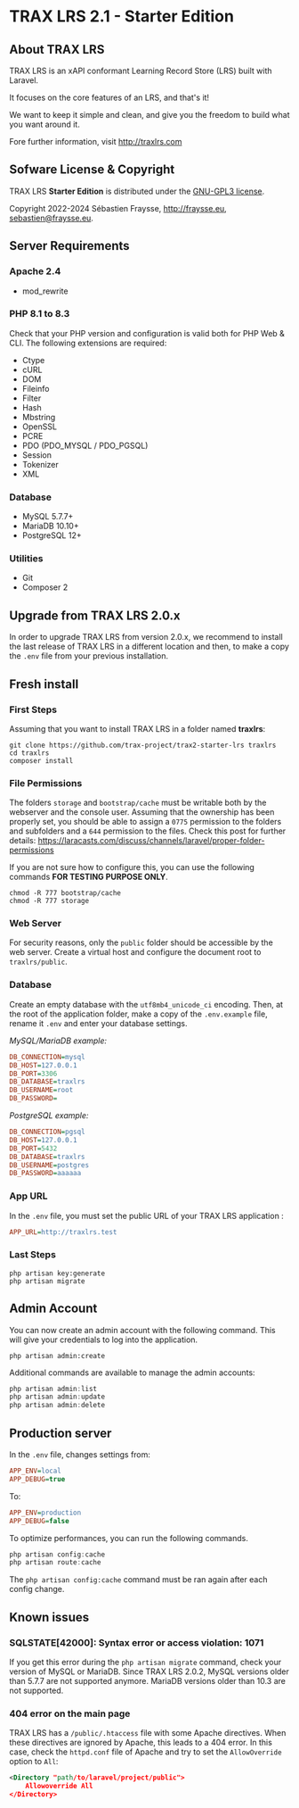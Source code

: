# TRAX LRS 2.1 - Starter Edition


## About TRAX LRS

TRAX LRS is an xAPI conformant Learning Record Store (LRS) built with Laravel.

It focuses on the core features of an LRS, and that's it!

We want to keep it simple and clean, and give you the freedom to build what you want around it.

Fore further information, visit http://traxlrs.com


## Sofware License & Copyright

TRAX LRS **Starter Edition** is distributed under the [GNU-GPL3 license](https://www.gnu.org/licenses/gpl-3.0.fr.html).

Copyright 2022-2024 Sébastien Fraysse, http://fraysse.eu, sebastien@fraysse.eu.


## Server Requirements

### Apache 2.4

- mod_rewrite

### PHP 8.1 to 8.3

Check that your PHP version and configuration is valid both for PHP Web & CLI.
The following extensions are required:

- Ctype
- cURL
- DOM
- Fileinfo
- Filter
- Hash
- Mbstring
- OpenSSL
- PCRE
- PDO (PDO_MYSQL / PDO_PGSQL)
- Session
- Tokenizer
- XML

### Database

- MySQL 5.7.7+
- MariaDB 10.10+
- PostgreSQL 12+

### Utilities

- Git
- Composer 2


## Upgrade from TRAX LRS 2.0.x

In order to upgrade TRAX LRS from version 2.0.x, we recommend to install the last release of TRAX LRS
in a different location and then, to make a copy the `.env` file from your previous installation.


## Fresh install

### First Steps

Assuming that you want to install TRAX LRS in a folder named **traxlrs**:

```
git clone https://github.com/trax-project/trax2-starter-lrs traxlrs
cd traxlrs
composer install
```

### File Permissions

The folders `storage` and `bootstrap/cache` must be writable both by the webserver and the console user.
Assuming that the ownership has been properly set, you should be able to assign a `0775` permission
to the folders and subfolders and a `644` permission to the files.
Check this post for further details: https://laracasts.com/discuss/channels/laravel/proper-folder-permissions

If you are not sure how to configure this, you can use the following commands **FOR TESTING PURPOSE ONLY**.

```
chmod -R 777 bootstrap/cache
chmod -R 777 storage
```

### Web Server

For security reasons, only the `public` folder should be accessible by the web server.
Create a virtual host and configure the document root to `traxlrs/public`.


### Database

Create an empty database with the `utf8mb4_unicode_ci` encoding.
Then, at the root of the application folder, make a copy of the `.env.example` file,
rename it `.env` and enter your database settings.

*MySQL/MariaDB example:*

```ini
DB_CONNECTION=mysql
DB_HOST=127.0.0.1
DB_PORT=3306
DB_DATABASE=traxlrs
DB_USERNAME=root
DB_PASSWORD=
```

*PostgreSQL example:*

```ini
DB_CONNECTION=pgsql
DB_HOST=127.0.0.1
DB_PORT=5432
DB_DATABASE=traxlrs
DB_USERNAME=postgres
DB_PASSWORD=aaaaaa
```

### App URL

In the `.env` file, you must set the public URL of your TRAX LRS application :

```ini
APP_URL=http://traxlrs.test
```

### Last Steps

```
php artisan key:generate
php artisan migrate
```


## Admin Account

You can now create an admin account with the following command.
This will give your credentials to log into the application.

```
php artisan admin:create
```

Additional commands are available to manage the admin accounts:

```powershell
php artisan admin:list
php artisan admin:update
php artisan admin:delete
```


## Production server

In the `.env` file, changes settings from:

```ini
APP_ENV=local
APP_DEBUG=true
```

To:

```ini
APP_ENV=production
APP_DEBUG=false
```

To optimize performances, you can run the following commands.

```powershell
php artisan config:cache
php artisan route:cache
```

The `php artisan config:cache` command must be ran again after each config change.



## Known issues

### SQLSTATE[42000]: Syntax error or access violation: 1071

If you get this error during the `php artisan migrate` command, check your version of MySQL or MariaDB.
Since TRAX LRS 2.0.2, MySQL versions older than 5.7.7 are not supported anymore.
MariaDB versions older than 10.3 are not supported.

### 404 error on the main page

TRAX LRS has a `/public/.htaccess` file with some Apache directives.
When these directives are ignored by Apache, this leads to a 404 error.
In this case, check the `httpd.conf` file of Apache and try to set the `AllowOverride` option to `All`:

```xml
<Directory "path/to/laravel/project/public">
    Allowoverride All
</Directory>
```

